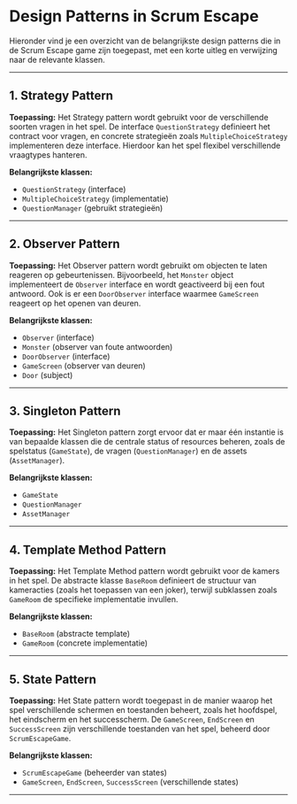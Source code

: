 # Design Patterns in Scrum Escape

Hieronder vind je een overzicht van de belangrijkste design patterns die in de Scrum Escape game zijn toegepast, met een korte uitleg en verwijzing naar de relevante klassen.

---

## 1. Strategy Pattern
**Toepassing:**
Het Strategy pattern wordt gebruikt voor de verschillende soorten vragen in het spel. De interface `QuestionStrategy` definieert het contract voor vragen, en concrete strategieën zoals `MultipleChoiceStrategy` implementeren deze interface. Hierdoor kan het spel flexibel verschillende vraagtypes hanteren.

**Belangrijkste klassen:**
- `QuestionStrategy` (interface)
- `MultipleChoiceStrategy` (implementatie)
- `QuestionManager` (gebruikt strategieën)

---

## 2. Observer Pattern
**Toepassing:**
Het Observer pattern wordt gebruikt om objecten te laten reageren op gebeurtenissen. Bijvoorbeeld, het `Monster` object implementeert de `Observer` interface en wordt geactiveerd bij een fout antwoord. Ook is er een `DoorObserver` interface waarmee `GameScreen` reageert op het openen van deuren.

**Belangrijkste klassen:**
- `Observer` (interface)
- `Monster` (observer van foute antwoorden)
- `DoorObserver` (interface)
- `GameScreen` (observer van deuren)
- `Door` (subject)

---

## 3. Singleton Pattern
**Toepassing:**
Het Singleton pattern zorgt ervoor dat er maar één instantie is van bepaalde klassen die de centrale status of resources beheren, zoals de spelstatus (`GameState`), de vragen (`QuestionManager`) en de assets (`AssetManager`).

**Belangrijkste klassen:**
- `GameState`
- `QuestionManager`
- `AssetManager`

---

## 4. Template Method Pattern
**Toepassing:**
Het Template Method pattern wordt gebruikt voor de kamers in het spel. De abstracte klasse `BaseRoom` definieert de structuur van kameracties (zoals het toepassen van een joker), terwijl subklassen zoals `GameRoom` de specifieke implementatie invullen.

**Belangrijkste klassen:**
- `BaseRoom` (abstracte template)
- `GameRoom` (concrete implementatie)

---

## 5. State Pattern
**Toepassing:**
Het State pattern wordt toegepast in de manier waarop het spel verschillende schermen en toestanden beheert, zoals het hoofdspel, het eindscherm en het successcherm. De `GameScreen`, `EndScreen` en `SuccessScreen` zijn verschillende toestanden van het spel, beheerd door `ScrumEscapeGame`.

**Belangrijkste klassen:**
- `ScrumEscapeGame` (beheerder van states)
- `GameScreen`, `EndScreen`, `SuccessScreen` (verschillende states)

--- 